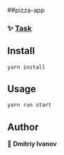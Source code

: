##pizza-app

### ✨ [Task](https://github.com/evolution-gaming/typescript-bootcamp/tree/main/homeworks/06-advanced-redux)

## Install

```sh
yarn install
```

## Usage

```sh
yarn run start
```

## Author

👤 **Dmitriy Ivanov**
